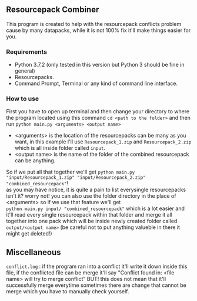 ## Resourcepack Combiner
This program is created to help with the resourcepack conflicts problem cause by many datapacks, while it is not 100% fix it'll make things easier for you.
### Requirements
- Python 3.7.2 (only tested in this version but Python 3 should be fine in general)  
- Resourcepacks.
- Command Prompt, Terminal or any kind of command line interface.

### How to use
First you have to open up terminal and then change your directory to where the program located using this command `cd <path to the folder>` and then run `python main.py <arguments> <output name>`  
- \<arguments\> is the location of the resourcepacks can be many as you want, in this example I'll use `Resourcepack_1.zip` and `Resourcepack_2.zip` which is all inside folder called `input`.
- \<output name\> is the name of the folder of the combined resourcepack can be anything.  

So if we put all that together we'll get 
`python main.py "input/Resourcepack_1.zip" "input/Resourcepack_2.zip" "combined_resourcepack"`!  
as you may have notice, it is quite a pain to list everysingle resourcepacks isn't it? worry not! you can also use the folder directory in the place of \<arguments\>
so if we use that feature we'll get  
`python main.py input/ "combined_resourcepack"`
which is a lot easier and it'll read every single resourcepack within that folder and merge it all together into one pack which will be inside newly created folder called `output/<output name>` (be careful not to put anything valueble in there it might get deleted!)
## Miscellaneous
`conflict.log` : if the program ran into a conflict it'll write it down inside this file, if the conflicted file can be merge it'll say "Conflict found in: \<file name\> will try to merge conflict" BUT! this does not mean that it'll successfully merge everytime sometimes there are change that cannot be merge which you have to manually check yourself.